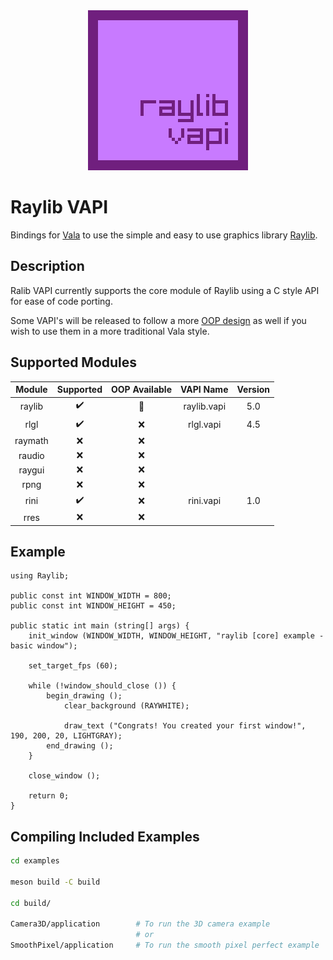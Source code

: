 <div align="center"><img src="data/raylib-vapi.png"></div>

# Raylib VAPI

Bindings for [Vala](https://vala.dev/) to use the simple and easy to use graphics library [Raylib](https://github.com/raysan5/raylib).

## Description
Ralib VAPI currently supports the core module of Raylib using a C style API for ease of code porting.

Some VAPI's will be released to follow a more [OOP design](https://en.wikipedia.org/wiki/Object-oriented_programming) as well if you wish to use them in a more traditional Vala style.

## Supported Modules

| Module  | Supported          | OOP Available      | VAPI Name   | Version |
|:-------:|:------------------:|:------------------:|:-----------:|:-------:|
| raylib  | :heavy_check_mark: | :construction:     | raylib.vapi | 5.0     |
| rlgl    | :heavy_check_mark: | :x:                | rlgl.vapi   | 4.5     |
| raymath | :x:                | :x:                |             |         |
| raudio  | :x:                | :x:                |             |         |
| raygui  | :x:                | :x:                |             |         |
| rpng    | :x:                | :x:                |             |         |
| rini    | :heavy_check_mark: | :x:                | rini.vapi   | 1.0     |
| rres    | :x:                | :x:                |             |         |

## Example
```vala
using Raylib;

public const int WINDOW_WIDTH = 800;
public const int WINDOW_HEIGHT = 450;

public static int main (string[] args) {
    init_window (WINDOW_WIDTH, WINDOW_HEIGHT, "raylib [core] example - basic window");

    set_target_fps (60);

    while (!window_should_close ()) {
        begin_drawing ();
            clear_background (RAYWHITE);

            draw_text ("Congrats! You created your first window!", 190, 200, 20, LIGHTGRAY);
        end_drawing ();
    }

    close_window ();

    return 0;
}
```

## Compiling Included Examples
```bash
cd examples

meson build -C build

cd build/

Camera3D/application        # To run the 3D camera example
                            # or
SmoothPixel/application     # To run the smooth pixel perfect example
```
